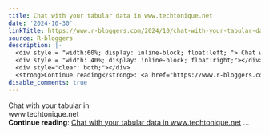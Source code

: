 ```yaml
---
title: Chat with your tabular data in www.techtonique.net
date: '2024-10-30'
linkTitle: https://www.r-bloggers.com/2024/10/chat-with-your-tabular-data-in-www-techtonique-net/
source: R-bloggers
description: |-
  <div style = "width:60%; display: inline-block; float:left; "> Chat with your tabular in www.techtonique.net</div>
  <div style = "width: 40%; display: inline-block; float:right;"></div>
  <div style="clear: both;"></div>
  <strong>Continue reading</strong>: <a href="https://www.r-bloggers.com/2024/10/chat-with-your-tabular-data-in-www-techtonique-net/">Chat with your tabular data in www.techtonique.net</a> ...
disable_comments: true
---
```

<div style = "width:60%; display: inline-block; float:left; "> Chat with your tabular in www.techtonique.net</div>
<div style = "width: 40%; display: inline-block; float:right;"></div>
<div style="clear: both;"></div>
<strong>Continue reading</strong>: <a href="https://www.r-bloggers.com/2024/10/chat-with-your-tabular-data-in-www-techtonique-net/">Chat with your tabular data in www.techtonique.net</a> ...